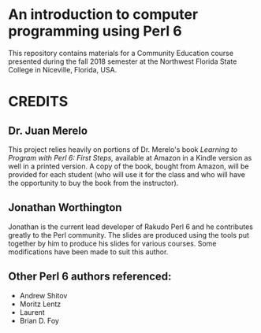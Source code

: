 # An introduction to computer programming using Perl 6

This repository contains materials for a Community Education course
presented during the fall 2018 semester at the Northwest Florida State
College in Niceville, Florida, USA.

# CREDITS

## Dr. Juan Merelo

This project relies heavily on portions of Dr. Merelo's book *Learning to
Program with Perl 6: First Steps,*
available at Amazon in a Kindle version as well in a printed version.
A copy of the book, bought from Amazon, will be provided for each student (who will
use it for the class and who will have the opportunity to buy the book
from the instructor).

## Jonathan Worthington

Jonathan is the current lead developer of Rakudo Perl 6 and he contributes greatly to the Perl community.
The slides are produced using the tools put together by him to produce his slides
for various courses. Some modifications have been made to suit this author.

## Other Perl 6 authors referenced:

- Andrew Shitov
- Moritz Lentz
- Laurent
- Brian D. Foy

